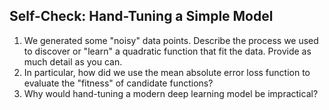 ## Self-Check: Hand-Tuning a Simple Model

1. We generated some "noisy" data points. Describe the process we used to
   discover or "learn" a quadratic function that fit the data. Provide as much
   detail as you can.
2. In particular, how did we use the mean absolute error loss function to
   evaluate the "fitness" of candidate functions?
3. Why would hand-tuning a modern deep learning model be impractical?
